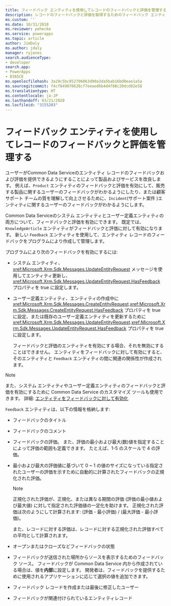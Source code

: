 ```yaml
---
title: フィードバック エンティティを使用してレコードのフィードバックと評価を管理する (Common Data Service) | Microsoft Docs
description: レコードのフィードバックと評価を取得するためのフィードバック エンティティについて説明します。
ms.custom: ''
ms.date: 10/31/2018
ms.reviewer: pehecke
ms.service: powerapps
ms.topic: article
author: JimDaly
ms.author: jdaly
manager: ryjones
search.audienceType:
- developer
search.app:
- PowerApps
- D365CE
ms.openlocfilehash: 3a29c5bc852796063d90a3da5bab16bd0eae1a5a
ms.sourcegitcommit: f4cf849070628cf7eeaed6b4d4f08c20dcd02e58
ms.translationtype: HT
ms.contentlocale: ja-JP
ms.lasthandoff: 03/21/2020
ms.locfileid: "3155203"
---
```

# <a name="use-the-feedback-entity-to-manage-feedback-and-ratings-for-records"></a>フィードバック エンティティを使用してレコードのフィードバックと評価を管理する

ユーザーがCommon Data Serviceのエンティティ レコードのフィードバックおよび評価を提供できるようにすることによって製品およびサービスを改良します。 例えば、`Product` エンティティのフィードバックと評価を有効にして、販売する製品に関するユーザーのフィードバックがわかるようにしたり、または顧客サポート チームの質を理解して向上させるために、`Incident`(サポート案件 )エンティティに関するユーザーのフィードバックがわかるようにします。  
  
 Common Data Serviceのシステム エンティティとユーザー定義エンティティの両方について、フィードバックと評価を有効にできます。 既定では、`KnowledgeArticle` エンティティがフィードバックと評価に対して有効になります。 新しい `Feedback` エンティティを使用して、エンティティ レコードのフィードバックをプログラムにより作成して管理します。  
  
 プログラムにより次のフィードバックを有効にするには:  
  
- システム エンティティ、<xref:Microsoft.Xrm.Sdk.Messages.UpdateEntityRequest> メッセージを使用してエンティティ更新し、<xref:Microsoft.Xrm.Sdk.Messages.UpdateEntityRequest.HasFeedback> プロパティを true に設定します。  
  
- ユーザー定義エンティティ、エンティティの作成中に <xref:Microsoft.Xrm.Sdk.Messages.CreateEntityRequest>.<xref:Microsoft.Xrm.Sdk.Messages.CreateEntityRequest.HasFeedback>  プロパティを true に設定、または既存のユーザー定義エンティティを更新するために<xref:Microsoft.Xrm.Sdk.Messages.UpdateEntityRequest>.<xref:Microsoft.Xrm.Sdk.Messages.UpdateEntityRequest.HasFeedback> プロパティを true に設定します。  
  
  フィードバックと評価のエンティティを有効にする場合、それを無効にすることはできません。 エンティティをフィードバックに対して有効にすると、そのエンティティと `Feedback` エンティティの間に関連の関係性が作成されます。  
  
> [!NOTE]
>  また、システム エンティティやユーザー定義エンティティのフィードバックと評価を有効にするために Common Data Service のカスタマイズ ツールも使用できます。 詳細: [エンティティをフィードバックに対して有効化](https://go.microsoft.com/fwlink/p/?LinkId=785436)  
  
 `Feedback` エンティティは、以下の情報を格納します:  
  
- フィードバックのタイトル  
  
- フィードバックのコメント  
  
- フィードバックの評価。 また、評価の最小および最大(数)値を指定することによって評価の範囲も定義できます。 たとえば、1-5 のスケールで 4 の評価。  
  
- 最小および最大の評価値に基づいて 0 ~ 1 の値のサイズになっている指定されたユーザーの評価を示すために自動的に計算されたフィードバックの正規化された評価。  
  
  > [!NOTE]
  >  正規化された評価が、正規化、または異なる期間の評価 (評価の最小値および最大値) に対して指定された評価値の一定化を助けます。 正規化された評価は次のようにして計算されます: (評価 - 最小評価) / (最大評価  - 最小評価)。  
  >   
  >  また、レコードに対する評価は、レコードに対する正規化された評価すべての平均として計算されます。  
  
- オープンまたはクローズなどフィードバックの状態  
  
- フィードバックが送信された場所からソースを表示するためのフィードバック ソース。 フィードバックが Common Data Service 内から作成されている場合は、値を**内部**に設定します。 開発者は、フィードバックを提供するために使用されるアプリケーションに応じて選択の値を追加できます。  
  
- フィードバック レコードを作成または最後に修正したユーザー  
  
- フィードバックが関連付けられているエンティティレコード  
  